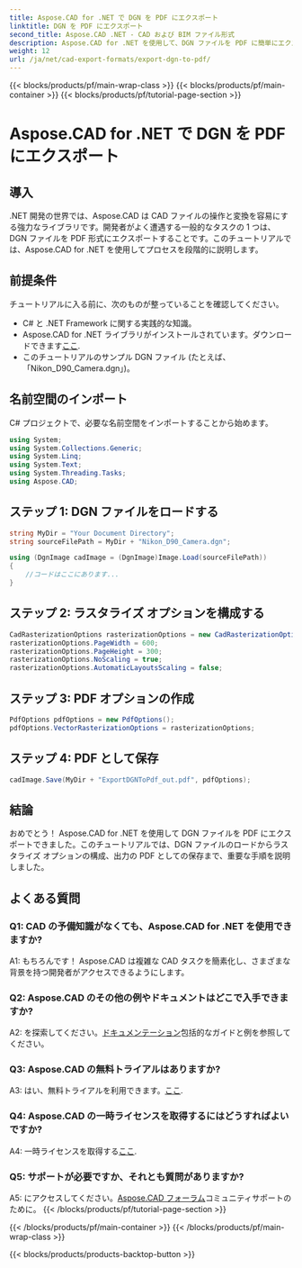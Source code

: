 ```yaml
---
title: Aspose.CAD for .NET で DGN を PDF にエクスポート
linktitle: DGN を PDF にエクスポート
second_title: Aspose.CAD .NET - CAD および BIM ファイル形式
description: Aspose.CAD for .NET を使用して、DGN ファイルを PDF に簡単にエクスポートする方法を学びます。シームレスな CAD ファイル操作のためのステップバイステップのガイド。
weight: 12
url: /ja/net/cad-export-formats/export-dgn-to-pdf/
---
```


{{< blocks/products/pf/main-wrap-class >}}
{{< blocks/products/pf/main-container >}}
{{< blocks/products/pf/tutorial-page-section >}}

# Aspose.CAD for .NET で DGN を PDF にエクスポート

## 導入

.NET 開発の世界では、Aspose.CAD は CAD ファイルの操作と変換を容易にする強力なライブラリです。開発者がよく遭遇する一般的なタスクの 1 つは、DGN ファイルを PDF 形式にエクスポートすることです。このチュートリアルでは、Aspose.CAD for .NET を使用してプロセスを段階的に説明します。

## 前提条件

チュートリアルに入る前に、次のものが整っていることを確認してください。

- C# と .NET Framework に関する実践的な知識。
-  Aspose.CAD for .NET ライブラリがインストールされています。ダウンロードできます[ここ](https://releases.aspose.com/cad/net/).
- このチュートリアルのサンプル DGN ファイル (たとえば、「Nikon_D90_Camera.dgn」)。

## 名前空間のインポート

C# プロジェクトで、必要な名前空間をインポートすることから始めます。

```csharp
using System;
using System.Collections.Generic;
using System.Linq;
using System.Text;
using System.Threading.Tasks;
using Aspose.CAD;
```

## ステップ 1: DGN ファイルをロードする

```csharp
string MyDir = "Your Document Directory";
string sourceFilePath = MyDir + "Nikon_D90_Camera.dgn";

using (DgnImage cadImage = (DgnImage)Image.Load(sourceFilePath))
{
    //コードはここにあります...
}
```

## ステップ 2: ラスタライズ オプションを構成する

```csharp
CadRasterizationOptions rasterizationOptions = new CadRasterizationOptions();
rasterizationOptions.PageWidth = 600;
rasterizationOptions.PageHeight = 300;
rasterizationOptions.NoScaling = true;
rasterizationOptions.AutomaticLayoutsScaling = false;
```

## ステップ 3: PDF オプションの作成

```csharp
PdfOptions pdfOptions = new PdfOptions();
pdfOptions.VectorRasterizationOptions = rasterizationOptions;
```

## ステップ 4: PDF として保存

```csharp
cadImage.Save(MyDir + "ExportDGNToPdf_out.pdf", pdfOptions);
```

## 結論

おめでとう！ Aspose.CAD for .NET を使用して DGN ファイルを PDF にエクスポートできました。このチュートリアルでは、DGN ファイルのロードからラスタライズ オプションの構成、出力の PDF としての保存まで、重要な手順を説明しました。

## よくある質問

### Q1: CAD の予備知識がなくても、Aspose.CAD for .NET を使用できますか?

A1: もちろんです！ Aspose.CAD は複雑な CAD タスクを簡素化し、さまざまな背景を持つ開発者がアクセスできるようにします。

### Q2: Aspose.CAD のその他の例やドキュメントはどこで入手できますか?

 A2: を探索してください。[ドキュメンテーション](https://reference.aspose.com/cad/net/)包括的なガイドと例を参照してください。

### Q3: Aspose.CAD の無料トライアルはありますか?

A3: はい、無料トライアルを利用できます。[ここ](https://releases.aspose.com/).

### Q4: Aspose.CAD の一時ライセンスを取得するにはどうすればよいですか?

 A4: 一時ライセンスを取得する[ここ](https://purchase.aspose.com/temporary-license/).

### Q5: サポートが必要ですか、それとも質問がありますか?

A5: にアクセスしてください。[Aspose.CAD フォーラム](https://forum.aspose.com/c/cad/19)コミュニティサポートのために。
{{< /blocks/products/pf/tutorial-page-section >}}

{{< /blocks/products/pf/main-container >}}
{{< /blocks/products/pf/main-wrap-class >}}

{{< blocks/products/products-backtop-button >}}
